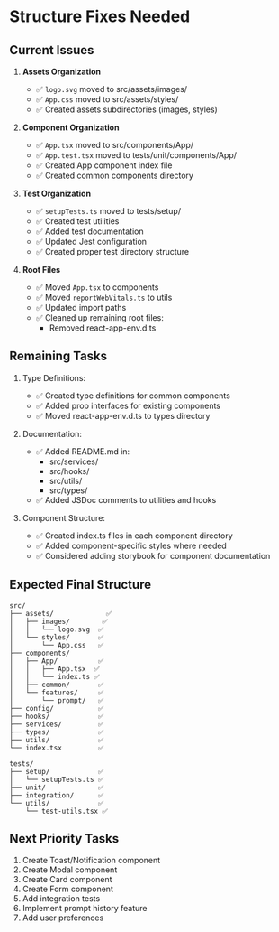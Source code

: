 # Structure Fixes Needed

## Current Issues

1. **Assets Organization**
   - ✅ `logo.svg` moved to src/assets/images/
   - ✅ `App.css` moved to src/assets/styles/
   - ✅ Created assets subdirectories (images, styles)

2. **Component Organization**
   - ✅ `App.tsx` moved to src/components/App/
   - ✅ `App.test.tsx` moved to tests/unit/components/App/
   - ✅ Created App component index file
   - ✅ Created common components directory

3. **Test Organization**
   - ✅ `setupTests.ts` moved to tests/setup/
   - ✅ Created test utilities
   - ✅ Added test documentation
   - ✅ Updated Jest configuration
   - ✅ Created proper test directory structure

4. **Root Files**
   - ✅ Moved `App.tsx` to components
   - ✅ Moved `reportWebVitals.ts` to utils
   - ✅ Updated import paths
   - ✅ Cleaned up remaining root files:
     - Removed react-app-env.d.ts

## Remaining Tasks

1. Type Definitions:
   - ✅ Created type definitions for common components
   - ✅ Added prop interfaces for existing components
   - ✅ Moved react-app-env.d.ts to types directory

2. Documentation:
   - ✅ Added README.md in:
     - src/services/
     - src/hooks/
     - src/utils/
     - src/types/
   - ✅ Added JSDoc comments to utilities and hooks

3. Component Structure:
   - ✅ Created index.ts files in each component directory
   - ✅ Added component-specific styles where needed
   - ✅ Considered adding storybook for component documentation

## Expected Final Structure

```text
src/
├── assets/             ✅
│   ├── images/        ✅
│   │   └── logo.svg  ✅
│   └── styles/       ✅
│       └── App.css   ✅
├── components/
│   ├── App/          ✅
│   │   ├── App.tsx  ✅
│   │   └── index.ts ✅
│   ├── common/       ✅
│   └── features/     ✅
│       └── prompt/   ✅
├── config/           ✅
├── hooks/            ✅
├── services/         ✅
├── types/            ✅
├── utils/            ✅
└── index.tsx         ✅

tests/
├── setup/            ✅
│   └── setupTests.ts ✅
├── unit/             ✅
├── integration/      ✅
└── utils/            ✅
    └── test-utils.tsx ✅
```

## Next Priority Tasks

1. Create Toast/Notification component
2. Create Modal component
3. Create Card component
4. Create Form component
5. Add integration tests
6. Implement prompt history feature
7. Add user preferences
